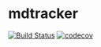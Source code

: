 # mdtracker
[![Build Status](https://travis-ci.com/mgbardakov/mdtracker.svg?branch=master)](https://travis-ci.com/mgbardakov/mdtracker)
[![codecov](https://codecov.io/gh/mgbardakov/mdtracker/branch/master/graph/badge.svg?token=DLTOU47N71)](https://codecov.io/gh/mgbardakov/mdtracker)
